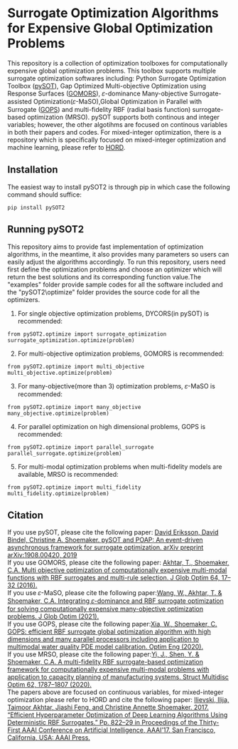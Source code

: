 # Surrogate Optimization Algorithms for Expensive Global Optimization Problems
This repository is a collection of optimization toolboxes for computationally expensive global optimization problems. This toolbox supports multiple surrogate optimization softwares including: Python Surrogate Optimization Toolbox ([pySOT](https://github.com/dme65/pySOT)), Gap Optimized Multi-objective Optimization using Response Surfaces ([GOMORS](https://github.com/drkupi/GOMORS_pySOT)), 𝜀-dominance Many-objective Surrogate-assisted Optimization(𝜀-MaSO),Global Optimization in Parallel with Surrogate ([GOPS](https://github.com/louisXW/GOPS)) and multi-fidelity RBF (radial basis function) surrogate-based optimization (MRSO). pySOT supports both continous and integer variables; however, the other algotihms are focused on continous variables in both their papers and codes. For mixed-integer optimization, there is a repository which is specifically focused on mixed-integer optimization and machine learning, please refer to [HORD](https://github.com/ilija139/HORD).<br>

## Installation
The easiest way to install pySOT2 is through pip in which case the following command should suffice:
```
pip install pySOT2
```
## Running pySOT2
This repository aims to provide fast implementation of optimization algorithms, in the meantime, it also provides many parameters so users can easily adjust the algorithms accordingly. To run this repository, users need first define the optimization problems and choose an optimizer which will return the best solutions and its corresponding function value.The "examples" folder provide sample codes for all the software included and the "pySOT2\optimize" folder provides the source code for all the optimizers.<br>
1. For single objective optimization problems, DYCORS(in pySOT) is recommended:
 ```
from pySOT2.optimize import surrogate_optimization
surrogate_optimization.optimize(problem)
```
2. For multi-objective optimization problems, GOMORS is recommended:
```
from pySOT2.optimize import multi_objective
multi_objective.optimize(problem)
```
3. For many-objective(more than 3) optimization problems, 𝜀-MaSO is recommended:
```
from pySOT2.optimize import many_objective
many_objective.optimize(problem)
```
4. For parallel optimization on high dimensional problems, GOPS is recommended:
```
from pySOT2.optimize import parallel_surrogate
parallel_surrogate.optimize(problem)
```
5. For multi-modal optimization problems when multi-fidelity models are available, MRSO is recommended:
```
from pySOT2.optimize import multi_fidelity
multi_fidelity.optimize(problem)
```
## Citation
If you use pySOT, please cite the following paper: [David Eriksson, David Bindel, Christine A. Shoemaker. pySOT and POAP: An event-driven asynchronous framework for surrogate optimization. arXiv preprint arXiv:1908.00420, 2019](https://arxiv.org/abs/1908.00420)<br>
If you use GOMORS, please cite the following paper: [Akhtar, T., Shoemaker, C.A. Multi objective optimization of computationally expensive multi-modal functions with RBF surrogates and multi-rule selection. J Glob Optim 64, 17–32 (2016).](https://doi.org/10.1007/s10898-015-0270-y)<br>
If you use 𝜀-MaSO, please cite the following paper:[Wang, W., Akhtar, T. & Shoemaker, C.A. Integrating 𝜀-dominance and RBF surrogate optimization for solving computationally expensive many-objective optimization problems. J Glob Optim (2021).](https://doi.org/10.1007/s10898-021-01019-w)<br>
If you use GOPS, please cite the following paper:[Xia, W., Shoemaker, C. GOPS: efficient RBF surrogate global optimization algorithm with high dimensions and many parallel processors including application to multimodal water quality PDE model calibration. Optim Eng (2020).](https://doi.org/10.1007/s11081-020-09556-1)<br>
If you use MRSO, please cite the following paper:[Yi, J., Shen, Y. & Shoemaker, C.A. A multi-fidelity RBF surrogate-based optimization framework for computationally expensive multi-modal problems with application to capacity planning of manufacturing systems. Struct Multidisc Optim 62, 1787–1807 (2020).](https://doi.org/10.1007/s00158-020-02575-7)<br>
The papers above are focused on continuous variables, for mixed-integer optimization please refer to HORD and cite the following paper:
[Ilievski, Ilija, Taimoor Akhtar, Jiashi Feng, and Christine Annette Shoemaker. 2017. “Efficient Hyperparameter Optimization of Deep Learning Algorithms Using Deterministic RBF Surrogates.” Pp. 822–29 in Proceedings of the Thirty-First AAAI Conference on Artificial Intelligence, AAAI’17. San Francisco, California, USA: AAAI Press.](https://arxiv.org/pdf/1607.08316.pdf)
